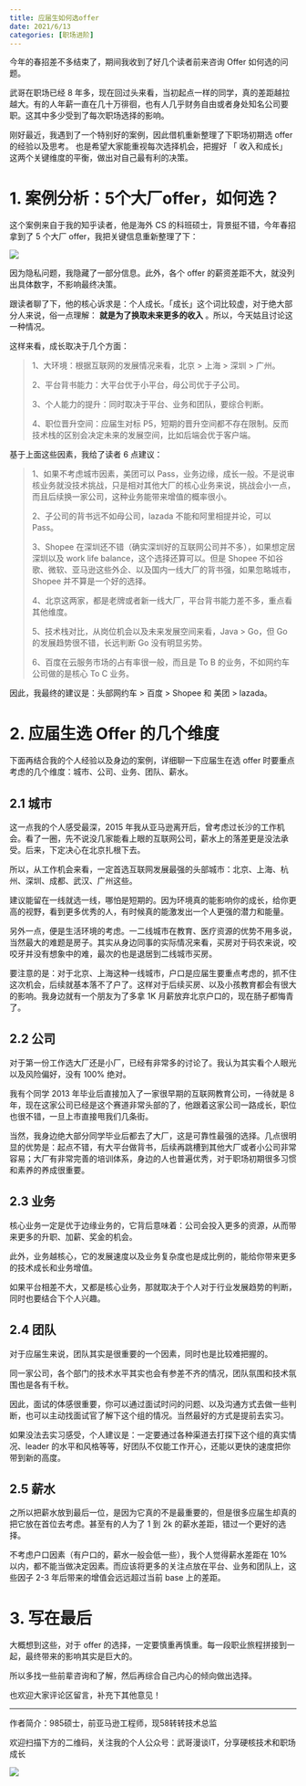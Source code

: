 ```yaml
---
title: 应届生如何选offer
date: 2021/6/13 
categories: [职场进阶]
---
```


今年的春招差不多结束了，期间我收到了好几个读者前来咨询 Offer 如何选的问题。

武哥在职场已经 8 年多，现在回过头来看，当初起点一样的同学，真的差距越拉越大。有的人年薪一直在几十万徘徊，也有人几乎财务自由或者身处知名公司要职。这其中多少受到了每次职场选择的影响。

<!-- more -->

刚好最近，我遇到了一个特别好的案例，因此借机重新整理了下职场初期选 offer 的经验以及思考。 也是希望大家能重视每次选择机会，把握好 「 收入和成长」 这两个关键维度的平衡，做出对自己最有利的决策。

# 1\. 案例分析：5个大厂offer，如何选？  

这个案例来自于我的知乎读者，他是海外 CS 的科班硕士，背景挺不错，今年春招拿到了 5 个大厂 offer，我把关键信息重新整理了下：

![](https://oscimg.oschina.net/oscnet/569d1f59-694e-493a-afae-295e36d1449a.png)

因为隐私问题，我隐藏了一部分信息。此外，各个 offer 的薪资差距不大，就没列出具体数字，不影响最终决策。  

跟读者聊了下，他的核心诉求是：个人成长。「成长」这个词比较虚，对于绝大部分人来说，俗一点理解： **就是为了换取未来更多的收入** 。所以，今天姑且讨论这一种情况。

这样来看，成长取决于几个方面：

> 1、大环境：根据互联网的发展情况来看，北京 > 上海 > 深圳 > 广州。
>
> 2、平台背书能力：大平台优于小平台，母公司优于子公司。
>
> 3、个人能力的提升：同时取决于平台、业务和团队，要综合判断。
>
> 4、职位晋升空间：应届生对标 P5，短期的晋升空间都不存在限制。反而技术栈的区别会决定未来的发展空间，比如后端会优于客户端。

基于上面这些因素，我给了读者 6 点建议：

> 1、如果不考虑城市因素，美团可以 Pass，业务边缘，成长一般。不是说审核业务就没技术挑战，只是相对其他大厂的核心业务来说，挑战会小一点，而且后续换一家公司，这种业务能带来增值的概率很小。
>
> 2、子公司的背书远不如母公司，lazada 不能和阿里相提并论，可以 Pass。
>
> 3、Shopee 在深圳还不错（确实深圳好的互联网公司并不多），如果想定居深圳以及 work life balance，这个选择还算可以。但是 Shopee 不如谷歌、微软、亚马逊这些外企、以及国内一线大厂的背书强，如果忽略城市，Shopee 并不算是一个好的选择。
>
> 4、北京这两家，都是老牌或者新一线大厂，平台背书能力差不多，重点看其他维度。
>
> 5、技术栈对比，从岗位机会以及未来发展空间来看，Java > Go，但 Go 的发展趋势很不错，长远判断 Go 没有明显劣势。
>
> 6、百度在云服务市场的占有率很一般，而且是 To B 的业务，不如网约车公司做的是核心 To C 业务。

因此，我最终的建议是：头部网约车 > 百度 \> Shopee 和 美团 > lazada。 

# 2\. 应届生选 Offer 的几个维度  

下面再结合我的个人经验以及身边的案例，详细聊一下应届生在选 offer 时要重点考虑的几个维度：城市、公司、业务、团队、薪水。

## 2.1 城市

这一点我的个人感受最深，2015 年我从亚马逊离开后，曾考虑过长沙的工作机会。看了一圈，先不说没几家能看上眼的互联网公司，薪水上的落差更是没法承受。后来，下定决心在北京扎根下去。

所以，从工作机会来看，一定首选互联网发展最强的头部城市：北京、上海、杭州、深圳、成都、武汉、广州这些。

建议能留在一线就选一线，哪怕是短期的。因为环境真的能影响你的成长，给你更高的视野，看到更多优秀的人，有时候真的能激发出一个人更强的潜力和能量。

另外一点，便是生活环境的考虑。一二线城市在教育、医疗资源的优势不用多说，当然最大的难题是房子。其实从身边同事的实际情况来看，买房对于码农来说，咬咬牙并没有想象中的难，最次的也是退居到二线城市买房。  

要注意的是：对于北京、上海这种一线城市，户口是应届生要重点考虑的，抓不住这次机会，后续就基本落不了户了。这样对于后续买房、以及小孩教育都会有很大的影响。我身边就有一个朋友为了多拿 1K 月薪放弃北京户口的，现在肠子都悔青了。

## 2.2 公司

对于第一份工作选大厂还是小厂，已经有非常多的讨论了。我认为其实看个人眼光以及风险偏好，没有 100% 绝对。

我有个同学 2013 年毕业后直接加入了一家很早期的互联网教育公司，一待就是 8 年，现在这家公司已经是这个赛道非常头部的了，他跟着这家公司一路成长，职位也很不错，一旦上市直接甩我们几条街。

当然，我身边绝大部分同学毕业后都去了大厂，这是可靠性最强的选择。几点很明显的优势是：起点不错，有大平台做背书，后续再跳槽到其他大厂或者小公司非常容易；大厂有非常完善的培训体系，身边的人也普遍优秀，对于职场初期很多习惯和素养的养成很重要。

## 2.3 业务

核心业务一定是优于边缘业务的，它背后意味着：公司会投入更多的资源，从而带来更多的升职、加薪、奖金的机会。

此外，业务越核心，它的发展速度以及业务复杂度也是成比例的，能给你带来更多的技术成长和业务增值。

如果平台相差不大，又都是核心业务，那就取决于个人对于行业发展趋势的判断，同时也要结合下个人兴趣。

## 2.4 团队

对于应届生来说，团队其实是很重要的一个因素，同时也是比较难把握的。

同一家公司，各个部门的技术水平其实也会有参差不齐的情况，团队氛围和技术氛围也是各有千秋。

因此，面试的体感很重要，你可以通过面试时问的问题、以及沟通方式去做一些判断，也可以主动找面试官了解下这个组的情况。当然最好的方式是提前去实习。

如果没法去实习感受，个人建议是：一定要通过各种渠道去打探下这个组的真实情况、leader 的水平和风格等等，好团队不仅能工作开心，还能以更快的速度把你带到新的高度。

## 2.5 薪水

之所以把薪水放到最后一位，是因为它真的不是最重要的，但是很多应届生却真的把它放在首位去考虑。甚至有的人为了 1 到 2k 的薪水差距，错过一个更好的选择。

不考虑户口因素（有户口的，薪水一般会低一些），我个人觉得薪水差距在 10% 以内，都不能当做决定因素。而应该将更多的关注点放在平台、业务和团队上，这些因子 2-3 年后带来的增值会远远超过当前 base 上的差距。

# 3\. 写在最后  

大概想到这些，对于 offer 的选择，一定要慎重再慎重。每一段职业旅程拼接到一起，最终带来的影响其实是巨大的。

所以多找一些前辈咨询和了解，然后再综合自己内心的倾向做出选择。

也欢迎大家评论区留言，补充下其他意见！



---

作者简介：985硕士，前亚马逊工程师，现58转转技术总监

欢迎扫描下方的二维码，关注我的个人公众号：武哥漫谈IT，分享硬核技术和职场成长

![](https://img-blog.csdnimg.cn/20201107215432925.jpg)